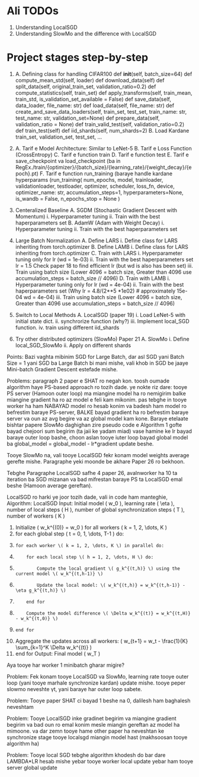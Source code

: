 
# Ali TODOs
1. Understanding LocalSGD 
2. Understanding SlowMo and the difference with LocalSGD


# Project stages step-by-step
1.  A. Defining class for handling CIFAR100
        def __init__(self, batch_size=64)
        def compute_mean_std(self, loader)
        def download_data(self)
        def split_data(self, original_train_set, validation_ratio=0.2)
        def compute_statistics(self, train_set)
        def apply_transforms(self, train_mean, train_std, is_validation_set_available = False)
        def save_data(self, data_loader, file_name: str)
        def load_data(self, file_name: str)
        def create_and_save_data_loaders(self, train_set, test_set, train_name: str, test_name: str, validation_set=None)
        def prepare_data(self, validation_ratio = None)
        def train_valid_test(self, validation_ratio=0.2)
        def train_test(self)
        def iid_shards(self, num_shards=2)
    B. Load Kardane train_set, validation_set, test_set, ...

2.  A. Tarif e Model Architecture: Similar to LeNet-5
    B. Tarif e Loss Function (CrossEntropy)
    C. Tarif e function train
    D. Tarif e function test
    E. Tarif e save_checkpoint va load_checkpoint (ba in RegEx./train/{optimizer}/{batch_size}/{learning_rate}/{weight_decay}/{epoch}.pt)
    F. Tarif e function run_training (baraye handle kardane hyperparams (run_training( num_epochs, model, trainloader, validationloader, testloader, optimizer, scheduler, loss_fn, device, optimizer_name: str, accumulation_steps=1, hyperparameters=None, is_wandb = False, n_epochs_stop = None )

3. Centeralized Baseline
    A. SGDM (Stochastic Gradient Descent with Momentum)
        i. Hyperparameter tuning
        ii. Train with the best haperparameters set
    B. AdamW (Adam with Weight Decay)
        i. Hyperparameter tuning
        ii. Train with the best haperparameters set

4. Large Batch Normalization
    A. Define LARS
        i. Define class for LARS inheriting from torch.optimizer
    B. Define LAMB
        i. Define class for LARS inheriting from torch.optimizer
    C. Train with LARS
        i. Hyperparameter tuning only for lr (wd = 1e-03)
        ii. Train with the best haperparameters set lr = 1.5 Check paper 18 to find efficient lr (but wd is also has been set)
        iii. Train using batch size (Lower 4096 = batch size, Greater than 4096 use  accumulation_steps = batch_size // 4096)
    D. Train with LAMB
        i. Hyperparameter tuning only for lr (wd = 4e-04) 
        ii. Train with the best haperparameters set (Why lr = 4.8/(2**5 *1e02) # approximately 15e-04 wd = 4e-04)
        iii. Train using batch size (Lower 4096 = batch size, Greater than 4096 use  accumulation_steps = batch_size // 4096)

5. Switch to Local Methods
    A. LocalSGD (paper 19)
        i. Load LeNet-5 with initial state dict.
        ii. synchrorize function (why?)
        iii. Implement local_SGD function.
        iv. train using different iid_shards

6. Try other distributed optimizers (SlowMo) Paper 21
    A. SlowMo
        i. Define local_SGD_SlowMo
        ii. Apply on different shards




Points: 
Bazi vaghta mibinim SGD for Large Batch, dar asl SGD yani Batch Size = 1 yani SGD ba Large Batch bi mani mishe, vali khob in SGD be jaaye Mini-batch Gradient Descent estefade mishe.

Problems:
paragraph 2 paper e SHAT ro negah kon. toosh oumade algorithm haye PS-based approach ro tozih dade. ye nokte riz dare: tooye PS server (Hamoon outer loop) ma miangine model ha ro nemigirim balke miangine gradient ha ro az model e feli kam mikonim. pas tebghe in tooye worker ha ham NABAYAD model ro hesab konim va badesh ham model ro befrestim baraye PS-server, BALKE bayad gradient ha ro befrestim baraye server va oun az avg begire va az global model kam kone. Baraye etelaate bishtar papere SlowMo daghighan zire pseudo code e Algorithm 1 gofte bayad chejoori sum begirim (ta jaii ke yadam miad) vase hamine ke lr bayad baraye outer loop bashe, choon aslan tooye iuter loop bayad global model ba global_model = global_model - lr*gradient update beshe. 

Tooye SlowMo na, vali tooye LocalSGD fekr konam model weights average gerefte mishe. Paragraphe yeki moonde be akhare Paper 26 ro bekhoon.

Tebghe Paragraphe LocalSGD safhe 4 paper 26, avalnworker ha 10 ta iteration ba SGD mizanan va bad mifrestan baraye PS ta LocalSGD emal beshe (Hamoon average gereftan).

LocalSGD ro harki ye joor tozih dade, vali in code ham manteghie,
Algorithm: LocalSGD
Input: Initial model \( w_0 \), learning rate \( \eta \), number of local steps \( H \), number of global synchronization steps \( T \), number of workers \( K \)
1. Initialize \( w_k^{(0)} = w_0 \) for all workers \( k = 1, 2, \dots, K \)
2. for each global step \( t = 0, 1, \dots, T-1 \) do:
3.     for each worker \( k = 1, 2, \dots, K \) in parallel do:
4.         for each local step \( h = 1, 2, \dots, H \) do:
5.             Compute the local gradient \( g_k^{(t,h)} \) using the current model \( w_k^{(t,h-1)} \)
6.             Update the local model: \( w_k^{(t,h)} = w_k^{(t,h-1)} - \eta g_k^{(t,h)} \)
7.         end for
8.         Compute the model difference \( \Delta w_k^{(t)} = w_k^{(t,H)} - w_k^{(t,0)} \)
9.     end for
10.    Aggregate the updates across all workers: \( w_{t+1} = w_t - \frac{1}{K} \sum_{k=1}^K \Delta w_k^{(t)} \)
11. end for
Output: Final model \( w_T \)

Aya tooye har worker 1 minibatch gharar migire?


Problem: Fek konam tooye LocalSGD va SlowMo, learning rate tooye outer loop (yani tooye marhale synchronize kardan) update mishe. tooye peper slowmo neveshte γt, yani baraye har outer loop sabete.

Problem: Tooye paper SHAT ci bayad 1 beshe na 0, dalilesh ham baghalesh neveshtam

Problem: Tooye LocalSGD inke gradinet begirim va miangine gradient begirim va bad oun ro emal konim mesle miangin gereftan az model ha mimoone. va dar zemn tooye hame other paper ha neveshtan ke synchronize stage tooye localsgd miangin model hast (makhsoosan tooye algorithm ha)

Problem: Tooye local SGD tebghe algorithm khodesh do bar dare LAMBDA*LR hesab mishe yebar tooye worker local update yebar ham tooye server global update
